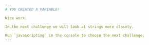```yaml
---
# YOU CREATED A VARIABLE!

Nice work.

In the next challenge we will look at strings more closely.

Run `javascripting` in the console to choose the next challenge.
---
```


